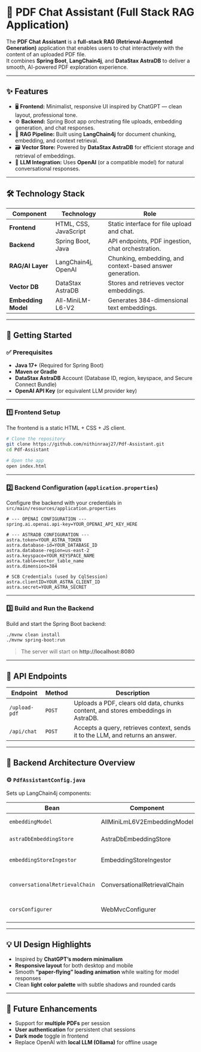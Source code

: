 # 📄 PDF Chat Assistant (Full Stack RAG Application)

The **PDF Chat Assistant** is a **full-stack RAG (Retrieval-Augmented Generation)** application that enables users to chat interactively with the content of an uploaded PDF file.  
It combines **Spring Boot**, **LangChain4j**, and **DataStax AstraDB** to deliver a smooth, AI-powered PDF exploration experience.

---

## ✨ Features

- 🖥️ **Frontend:** Minimalist, responsive UI inspired by ChatGPT — clean layout, professional tone.  
- ⚙️ **Backend:** Spring Boot app orchestrating file uploads, embedding generation, and chat responses.  
- 🧠 **RAG Pipeline:** Built using **LangChain4j** for document chunking, embedding, and context retrieval.  
- 🗃️ **Vector Store:** Powered by **DataStax AstraDB** for efficient storage and retrieval of embeddings.  
- 🤖 **LLM Integration:** Uses **OpenAI** (or a compatible model) for natural conversational responses.    

---

## 🛠️ Technology Stack

| Component | Technology | Role |
|------------|-------------|------|
| **Frontend** | HTML, CSS, JavaScript | Static interface for file upload and chat. |
| **Backend** | Spring Boot, Java | API endpoints, PDF ingestion, chat orchestration. |
| **RAG/AI Layer** | LangChain4j, OpenAI | Chunking, embedding, and context-based answer generation. |
| **Vector DB** | DataStax AstraDB | Stores and retrieves vector embeddings. |
| **Embedding Model** | All-MiniLM-L6-V2 | Generates 384-dimensional text embeddings. |

---

## 🚀 Getting Started

### ✅ Prerequisites

- **Java 17+** (Required for Spring Boot)
- **Maven or Gradle**
- **DataStax AstraDB** Account (Database ID, region, keyspace, and Secure Connect Bundle)
- **OpenAI API Key** (or equivalent LLM provider key)

---

### 1️⃣ Frontend Setup

The frontend is a static HTML + CSS + JS client.

```bash
# Clone the repository
git clone https://github.com/nithinraaj27/Pdf-Assistant.git
cd Pdf-Assistant

# Open the app
open index.html
```

---

### 2️⃣ Backend Configuration (`application.properties`)

Configure the backend with your credentials in  
`src/main/resources/application.properties`

```properties
# --- OPENAI CONFIGURATION ---
spring.ai.openai.api-key=YOUR_OPENAI_API_KEY_HERE

# --- ASTRADB CONFIGURATION ---
astra.token=YOUR_ASTRA_TOKEN
astra.database-id=YOUR_DATABASE_ID
astra.database-region=us-east-2
astra.keyspace=YOUR_KEYSPACE_NAME
astra.table=vector_table_name
astra.dimension=384

# SCB Credentials (used by CqlSession)
astra.clientID=YOUR_ASTRA_CLIENT_ID
astra.secret=YOUR_ASTRA_SECRET
```

---

### 3️⃣ Build and Run the Backend

Build and start the Spring Boot backend:

```bash
./mvnw clean install
./mvnw spring-boot:run
```

> The server will start on **http://localhost:8080**

---

## 🔌 API Endpoints

| Endpoint | Method | Description |
|-----------|---------|-------------|
| `/upload-pdf` | `POST` | Uploads a PDF, clears old data, chunks content, and stores embeddings in AstraDB. |
| `/api/chat` | `POST` | Accepts a query, retrieves context, sends it to the LLM, and returns an answer. |

---

## 🧩 Backend Architecture Overview

### ⚙️ `PdfAssistantConfig.java`
Sets up LangChain4j components:

| Bean | Component | Purpose |
|------|------------|----------|
| `embeddingModel` | AllMiniLmL6V2EmbeddingModel | Converts text into 384-dimensional vectors. |
| `astraDbEmbeddingStore` | AstraDbEmbeddingStore | Handles AstraDB vector storage and retrieval. |
| `embeddingStoreIngestor` | EmbeddingStoreIngestor | Manages chunking (recursive(300,0)) and embedding ingestion. |
| `conversationalRetrievalChain` | ConversationalRetrievalChain | Core RAG pipeline for retrieval + LLM response. |
| `corsConfigurer` | WebMvcConfigurer | Enables CORS for the frontend (e.g., `http://localhost:5173`). |

---

## 💡 UI Design Highlights

- Inspired by **ChatGPT’s modern minimalism**  
- **Responsive layout** for both desktop and mobile  
- Smooth **“paper-flying” loading animation** while waiting for model responses  
- Clean **light color palette** with subtle shadows and rounded cards  

---

## 🧠 Future Enhancements

- Support for **multiple PDFs** per session  
- **User authentication** for persistent chat sessions  
- **Dark mode** toggle in frontend  
- Replace OpenAI with **local LLM (Ollama)** for offline usage  

